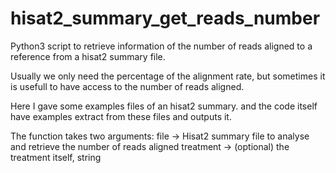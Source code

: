 # hisat2_summary_get_reads_number

Python3 script to retrieve information of the number of reads aligned to a reference from a hisat2 summary file.

Usually we only need the percentage of the alignment rate, but sometimes it is usefull to have access to the number of reads aligned.

Here I gave some examples files of an hisat2 summary. and the code itself have examples extract from these files and outputs it.

The function takes two arguments: 
  file -> Hisat2 summary file to analyse and retrieve the number of reads aligned
  treatment -> (optional) the treatment itself, string
  
